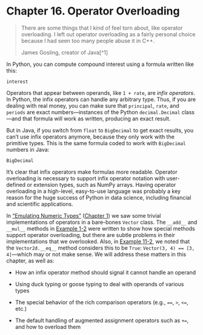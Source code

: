 # Chapter 16. Operator Overloading

> There are some things that I kind of feel torn about, like operator overloading. I left out operator overloading as a fairly personal choice because I had seen too many people abuse it in C++.
> 
> James Gosling, creator of Java[^1]

In Python, you can compute compound interest using a formula written like this:

```
interest
```

Operators that appear between operands, like `1 + rate`, are _infix operators_. In Python, the infix operators can handle any arbitrary type. Thus, if you are dealing with real money, you can make sure that `principal`, `rate`, and `periods` are exact numbers—instances of the Python `decimal.Decimal` class—and that formula will work as written, producing an exact result.

But in Java, if you switch from `float` to `BigDecimal` to get exact results, you can’t use infix operators anymore, because they only work with the primitive types. This is the same formula coded to work with `BigDecimal` numbers in Java:

```
BigDecimal
```

It’s clear that infix operators make formulas more readable. Operator overloading is necessary to support infix operator notation with user-defined or extension types, such as NumPy arrays. Having operator overloading in a high-level, easy-to-use language was probably a key reason for the huge success of Python in data science, including financial and scientific applications.

In [“Emulating Numeric Types”](ch01.html#data_model_emulating_sec) ([Chapter 1](ch01.html#data_model)) we saw some trivial implementations of operators in a bare-bones `Vector` class. The `__add__` and `__mul__` methods in [Example 1-2](ch01.html#ex_vector2d) were written to show how special methods support operator overloading, but there are subtle problems in their implementations that we overlooked. Also, in [Example 11-2](ch11.html#ex_vector2d_v0), we noted that the `Vector2d.__eq__` method considers this to be `True`: `Vector(3, 4) == [3, 4]`—which may or not make sense. We will address these matters in this chapter, as well as:

- How an infix operator method should signal it cannot handle an operand
    
- Using duck typing or goose typing to deal with operands of various types
    
- The special behavior of the rich comparison operators (e.g., `==`, `>`, `<=`, etc.)
    
- The default handling of augmented assignment operators such as `+=`, and how to overload them